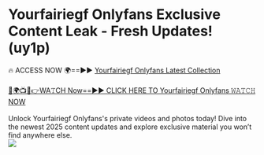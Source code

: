 # Yourfairiegf Onlyfans Exclusive Content Leak - Fresh Updates! (uy1p)

🔥 ACCESS NOW 🌍==►► <a href="https://tinyurl.com/kvy9nzfs" rel="nofollow">Yourfairiegf Onlyfans Latest Collection</a>
<br><br>
[🔴🌍📺📱👉WA𝚃CH Now==►► CLICK HERE TO Yourfairiegf Onlyfans 𝚆𝙰𝚃𝙲𝙷 NOW](https://tinyurl.com/kvy9nzfs)
<br><br>
Unlock Yourfairiegf Onlyfans's private videos and photos today! Dive into the newest 2025 content updates and explore exclusive material you won’t find anywhere else.
<br>
<a href="https://tinyurl.com/kvy9nzfs" rel="nofollow" data-target="animated-image.originalLink"><img src="https://camo.githubusercontent.com/8a4f000d20f83aca3bf7ec5f350d767afa0574a8a352519fd8cfa583a6f93a33/68747470733a2f2f692e696d6775722e636f6d2f644a486b345a712e676966" data-canonical-src="https://i.imgur.com/dJHk4Zq.gif" style="max-width: 100%; display: inline-block;" data-target="animated-image.originalImage"></a>
<br>
